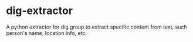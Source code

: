 # dig-extractor
A python extractor for dig group to extract specific content from text, such person's name, location info, etc. 
